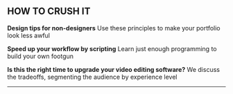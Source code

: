 ## HOW TO CRUSH IT 

**Design tips for non-designers** Use these principles to make your portfolio look less awful

**Speed up your workflow by scripting** Learn just enough programming to build your own footgun

**Is this the right time to upgrade your video editing software?** We discuss the tradeoffs, segmenting the audience by experience level

---









